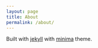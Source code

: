 ```yaml
---
layout: page
title: About
permalink: /about/
---
```


Built with [jekyll](https://github.com/jekyll) with [minima](https://github.com/jekyll/minima) theme.